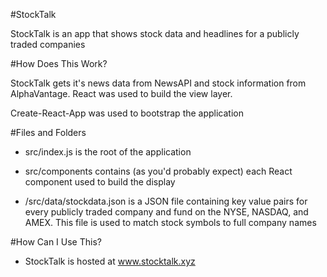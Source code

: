 #StockTalk

StockTalk is an app that shows stock data and headlines for a publicly traded companies

#How Does This Work?

StockTalk gets it's news data from NewsAPI and stock information from AlphaVantage.
React was used to build the view layer.

Create-React-App was used to bootstrap the application


#Files and Folders

* src/index.js is the root of the application

* src/components contains (as you'd probably expect) each React component used to build the display

* /src/data/stockdata.json is a JSON file containing key value pairs for every publicly traded company and fund on the NYSE,
NASDAQ, and AMEX. This file is used to match stock symbols to full company names

#How Can I Use This?

* StockTalk is hosted at www.stocktalk.xyz
